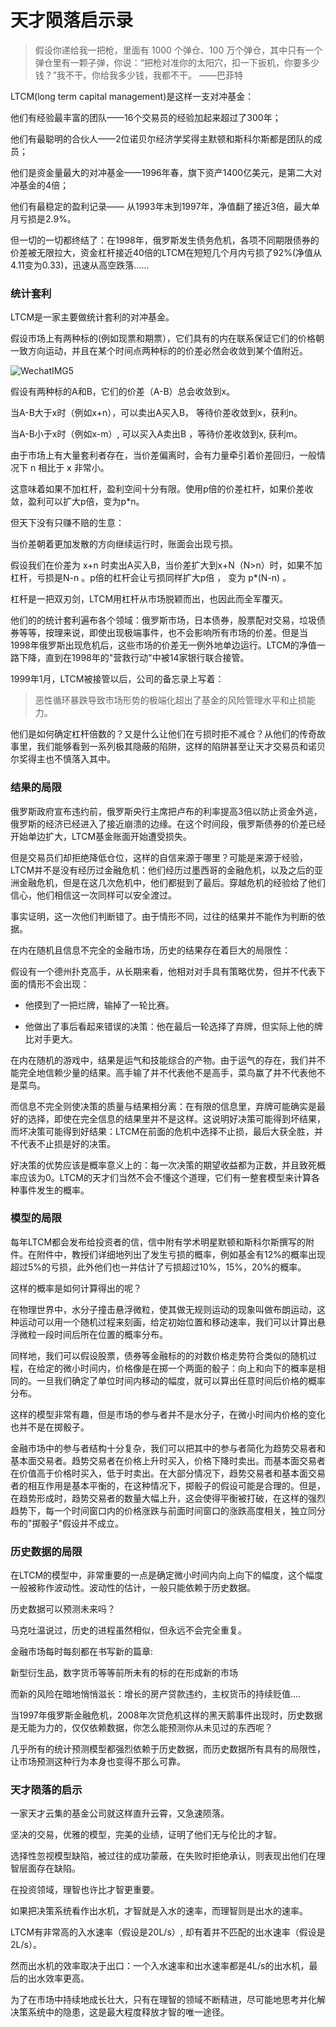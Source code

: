 # 天才陨落启示录

> 假设你递给我一把枪，里面有 1000 个弹仓、100 万个弹仓，其中只有一个弹仓里有一颗子弹，你说：“把枪对准你的太阳穴，扣一下扳机，你要多少钱？”我不干。你给我多少钱，我都不干。                                                     ——巴菲特



LTCM(long term capital management)是这样一支对冲基金：

他们有经验最丰富的团队——16个交易员的经验加起来超过了300年；

他们有最聪明的合伙人——2位诺贝尔经济学奖得主默顿和斯科尔斯都是团队的成员；

他们是资金量最大的对冲基金——1996年春，旗下资产1400亿美元，是第二大对冲基金的4倍；

他们有最稳定的盈利记录—— 从1993年末到1997年，净值翻了接近3倍，最大单月亏损是2.9%。

但一切的一切都终结了：在1998年，俄罗斯发生债务危机，各项不同期限债券的价差被无限拉大，资金杠杆接近40倍的LTCM在短短几个月内亏损了92%(净值从4.11变为0.33)，迅速从高空跌落…...

### 统计套利

LTCM是一家主要做统计套利的对冲基金。

假设市场上有两种标的(例如现票和期票），它们具有的内在联系保证它们的价格朝一致方向运动，并且在某个时间点两种标的的价差必然会收敛到某个值附近。

![WechatIMG5](http://ww4.sinaimg.cn/large/006tNc79gy1g4b7d3luvoj31400u0ta7.jpg)

假设有两种标的A和B，它们的价差（A-B）总会收敛到x。

当A-B大于x时（例如x+n），可以卖出A买入B， 等待价差收敛到x，获利n。

当A-B小于x时（例如x-m）,  可以买入A卖出B ，等待价差收敛到x,  获利m。

由于市场上有大量套利者存在，当价差偏离时，会有力量牵引着价差回归，一般情况下 n 相比于 x 非常小。

这意味着如果不加杠杆，盈利空间十分有限。使用p倍的价差杠杆，如果价差收敛，盈利可以扩大p倍，变为p*n。

但天下没有只赚不赔的生意：

当价差朝着更加发散的方向继续运行时，账面会出现亏损。

假设我们在价差为 x+n 时卖出A买入B，当价差扩大到x+N（N>n）时，如果不加杠杆，亏损是N-n 。p倍的杠杆会让亏损同样扩大p倍 ， 变为 p*(N-n) 。

杠杆是一把双刃剑，LTCM用杠杆从市场脱颖而出，也因此而全军覆灭。

他们的的统计套利遍布各个领域：俄罗斯市场，日本债券，股票配对交易，垃圾债券等等，按理来说，即使出现极端事件，也不会影响所有市场的价差。但是当1998年俄罗斯出现危机后，这些市场的价差无一例外地单边运行。LTCM的净值一路下降，直到在1998年的"营救行动"中被14家银行联合接管。

1999年1月，LTCM被接管以后，公司的备忘录上写着：



> 恶性循环暴跌导致市场形势的极端化超出了基金的风险管理水平和止损能力。



他们是如何确定杠杆倍数的？又是什么让他们在亏损时拒不减仓？从他们的传奇故事里，我们能够看到一系列极其隐蔽的陷阱，这样的陷阱甚至让天才交易员和诺贝尔奖得主也不慎落入其中。

### 结果的局限

俄罗斯政府宣布违约前，俄罗斯央行主席把卢布的利率提高3倍以防止资金外逃，俄罗斯的经济已经进入了接近崩溃的边缘。在这个时间段，俄罗斯债券的价差已经开始单边扩大，LTCM基金账面开始遭受损失。

但是交易员们却拒绝降低仓位，这样的自信来源于哪里？可能是来源于经验，LTCM并不是没有经历过金融危机：他们经历过墨西哥的金融危机，以及之后的亚洲金融危机，但是在这几次危机中，他们都挺到了最后。穿越危机的经验给了他们信心，他们相信这一次同样可以安全渡过。

事实证明，这一次他们判断错了。由于情形不同，过往的结果并不能作为判断的依据。

在内在随机且信息不完全的金融市场，历史的结果存在着巨大的局限性：

假设有一个德州扑克高手，从长期来看，他相对对手具有策略优势，但并不代表下面的情形不会出现：

- 他摸到了一把烂牌，输掉了一轮比赛。

- 他做出了事后看起来错误的决策：他在最后一轮选择了弃牌，但实际上他的牌比对手更大。

在内在随机的游戏中，结果是运气和技能综合的产物。由于运气的存在，我们并不能完全地信赖少量的结果。高手输了并不代表他不是高手，菜鸟赢了并不代表他不是菜鸟。

而信息不完全则使决策的质量与结果相分离：在有限的信息里，弃牌可能确实是最好的选择，即使在完全信息的结果里并不是这样。这说明好决策可能得到坏结果，而坏决策可能得到好结果：LTCM在前面的危机中选择不止损，最后大获全胜，并不代表不止损是好的决策。

好决策的优势应该是概率意义上的：每一次决策的期望收益都为正数，并且致死概率应该为0。LTCM的天才们当然不会不懂这个道理，它们有一整套模型来计算各种事件发生的概率。

### 模型的局限

每年LTCM都会发布给投资者的信，信中附有学术明星默顿和斯科尔斯撰写的附件。在附件中，教授们详细地列出了发生亏损的概率，例如基金有12%的概率出现超过5%的亏损，此外他们也一并估计了亏损超过10%，15%，20%的概率。

这样的概率是如何计算得出的呢？

在物理世界中，水分子撞击悬浮微粒，使其做无规则运动的现象叫做布朗运动，这种运动可以用一个随机过程来刻画，给定初始位置和移动速率，我们可以计算出悬浮微粒一段时间后所在位置的概率分布。

同样地，我们可以假设股票，债券等金融标的的对数价格走势符合类似的随机过程，在给定的微小时间内，价格像是在掷一个两面的骰子：向上和向下的概率是相同的。一旦我们确定了单位时间内移动的幅度，就可以算出任意时间后价格的概率分布。

这样的模型非常有趣，但是市场的参与者并不是水分子，在微小时间内价格的变化也并不是在掷骰子。

金融市场中的参与者结构十分复杂，我们可以把其中的参与者简化为趋势交易者和基本面交易者。趋势交易者在价格上升时买入，价格下降时卖出。而基本面交易者在价值高于价格时买入，低于时卖出。在大部分情况下，趋势交易者和基本面交易者的相互作用是基本平衡的，在这种情况下，掷骰子的假设可能是合理的。但是，在趋势形成时，趋势交易者的数量大幅上升，这会使得平衡被打破，在这样的强烈趋势下，每一个时间窗口内的价格涨跌与前面时间窗口的涨跌高度相关，独立同分布的"掷骰子"假设并不成立。

### 历史数据的局限

在LTCM的模型中，非常重要的一点是确定微小时间内向上向下的幅度，这个幅度一般被称作波动性。波动性的估计，一般只能依赖于历史数据。

历史数据可以预测未来吗？

马克吐温说过，历史的进程虽然相似，但永远不会完全重复。

金融市场每时每刻都在书写新的篇章:

新型衍生品，数字货币等等前所未有的标的在形成新的市场

而新的风险在暗地悄悄滋长：增长的房产贷款违约，主权货币的持续贬值….

当1997年俄罗斯金融危机，2008年次贷危机这样的黑天鹅事件出现时，历史数据是无能为力的，仅仅依赖数据，你怎么能预测你从未见过的东西呢？

几乎所有的统计预测模型都强烈依赖于历史数据，而历史数据所有具有的局限性，让市场预测这种行为本身也变得不那么可靠。

### 天才陨落的启示

一家天才云集的基金公司就这样直升云霄，又急速陨落。

坚决的交易，优雅的模型，完美的业绩，证明了他们无与伦比的才智。

选择性忽视模型缺陷，被过往的成功蒙蔽，在失败时拒绝承认，则表现出他们在理智层面存在缺陷。

在投资领域，理智也许比才智更重要。

如果把决策系统看作出水机，才智就是入水的速率，而理智则是出水的速率。

LTCM有非常高的入水速率（假设是20L/s）, 却有着并不匹配的出水速率（假设是2L/s）。

然而出水机的效率取决于出口：一个入水速率和出水速率都是4L/s的出水机，最后的出水效率更高。

为了在市场中持续地成长壮大，只有在理智的领域不断精进，尽可能地思考并化解决策系统中的隐患，这是最大程度释放才智的唯一途径。